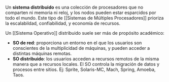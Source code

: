 Un **sistema distribuido** es una colección de procesadores que no comparten ni memoria ni reloj, y los nodos pueden estar esparcidos por todo el mundo. Este tipo de [[Sistemas de Múltiples Procesadores]] prioriza la escalabildad, confiabilidad, y economía de recursos.

Un [[Sistema Operativo]] distribuido suele ser más de propósito académico:

- **SO de red**: proporciona un entorno en el que los usuarios son conscientes de la multiplicidad de máquinas, y pueden acceder a distintas máquinas remotas.
- **SO distribuido**: los usuarios acceden a recursos remotos de la misma manera que a recursos locales. El SO controla la migración de datos y procesos entre sitios. Ej: Sprite, Solaris-MC, Mach, Spring, Amoeba, Taos.
